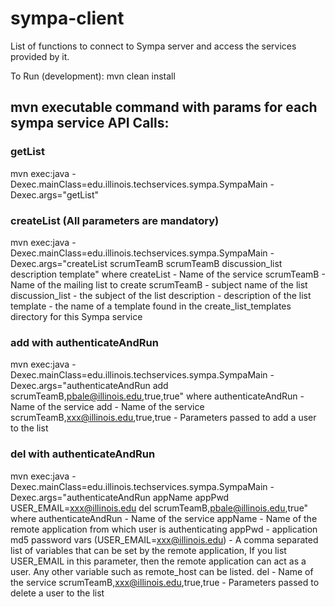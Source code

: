 # sympa-client
List of functions to connect to Sympa server and access the services provided by it.

To Run (development):
mvn clean install

## mvn executable command with params for each sympa service API Calls:

### getList
mvn exec:java -Dexec.mainClass=edu.illinois.techservices.sympa.SympaMain -Dexec.args="getList"

### createList (All parameters are mandatory)
mvn exec:java -Dexec.mainClass=edu.illinois.techservices.sympa.SympaMain -Dexec.args="createList scrumTeamB scrumTeamB discussion_list description template"
where createList - Name of the service
scrumTeamB - Name of the mailing list to create
scrumTeamB - subject name of the list
discussion_list - the subject of the list 
description - description of the list
template - the name of a template found in the create_list_templates directory for this Sympa service

### add with authenticateAndRun
mvn exec:java -Dexec.mainClass=edu.illinois.techservices.sympa.SympaMain -Dexec.args="authenticateAndRun add scrumTeamB,pbale@illinois.edu,true,true"
where authenticateAndRun - Name of the service
add -  Name of the service
scrumTeamB,xxx@illinois.edu,true,true - Parameters passed to add a user to the list 

### del with authenticateAndRun
mvn exec:java -Dexec.mainClass=edu.illinois.techservices.sympa.SympaMain -Dexec.args="authenticateAndRun appName appPwd USER_EMAIL=xxx@illinois.edu del scrumTeamB,pbale@illinois.edu,true"
where authenticateAndRun - Name of the service
appName - Name of the remote application from which user is authenticating
appPwd - application md5 password
vars (USER_EMAIL=xxx@illinois.edu) - A comma separated list of variables that can be set by the remote application, If you list USER_EMAIL in this parameter, 
  then the remote application can act as a user. Any other variable such as remote_host can be listed.
del - Name of the service
scrumTeamB,xxx@illinois.edu,true,true - Parameters passed to delete a user to the list 



